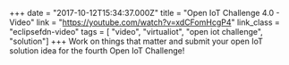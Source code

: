 +++
date = "2017-10-12T15:34:37.000Z"
title = "Open IoT Challenge 4.0 - Video"
link = "https://youtube.com/watch?v=xdCFomHcgP4"
link_class  = "eclipsefdn-video"
tags = [ "video", "virtualiot", "open iot challenge", "solution"]
+++
Work on things that matter and submit your open IoT solution idea for the fourth Open IoT Challenge!